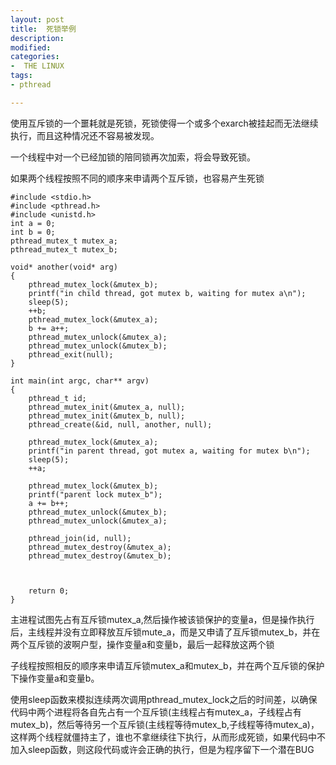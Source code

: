 ```yaml
---
layout: post
title:  死锁举例
description: 
modified: 
categories: 
-  THE LINUX
tags:
- pthread

---
```

使用互斥锁的一个噩耗就是死锁，死锁使得一个或多个exarch被挂起而无法继续执行，而且这种情况还不容易被发现。

一个线程中对一个已经加锁的陪同锁再次加索，将会导致死锁。

如果两个线程按照不同的顺序来申请两个互斥锁，也容易产生死锁

	#include <stdio.h>
	#include <pthread.h>
	#include <unistd.h>
	int a = 0;
	int b = 0;
	pthread_mutex_t mutex_a;
	pthread_mutex_t mutex_b;
	
	void* another(void* arg)
	{
		pthread_mutex_lock(&mutex_b);
		printf("in child thread, got mutex b, waiting for mutex a\n");
		sleep(5);
		++b;
		pthread_mutex_lock(&mutex_a);
		b += a++;
		pthread_mutex_unlock(&mutex_a);
		pthread_mutex_unlock(&mutex_b);
		pthread_exit(null);
	}
	
	int main(int argc, char** argv)
	{	
		pthread_t id;
		pthread_mutex_init(&mutex_a, null);	
		pthread_mutex_init(&mutex_b, null);	
		pthread_create(&id, null, another, null);
			
		pthread_mutex_lock(&mutex_a);
		printf("in parent thread, got mutex a, waiting for mutex b\n");
		sleep(5);
		++a;
	
		pthread_mutex_lock(&mutex_b);
		printf("parent lock mutex_b");
		a += b++;
		pthread_mutex_unlock(&mutex_b);
		pthread_mutex_unlock(&mutex_a);
		
		pthread_join(id, null);
		pthread_mutex_destroy(&mutex_a);
		pthread_mutex_destroy(&mutex_b);
		
		
	
		return 0;
	}
	
	
主进程试图先占有互斥锁mutex_a,然后操作被该锁保护的变量a，但是操作执行后，主线程并没有立即释放互斥锁mute_a，而是又申请了互斥锁mutex_b，并在两个互斥锁的波啊户型，操作变量a和变量b，最后一起释放这两个锁

子线程按照相反的顺序来申请互斥锁mutex_a和mutex_b，并在两个互斥锁的保护下操作变量a和变量b。

使用sleep函数来模拟连续两次调用pthread_mutex_lock之后的时间差，以确保代码中两个进程将各自先占有一个互斥锁(主线程占有mutex_a，子线程占有mutex_b)，然后等待另一个互斥锁(主线程等待mutex_b,子线程等待mutex_a)，这样两个线程就僵持主了，谁也不拿继续往下执行，从而形成死锁，如果代码中不加入sleep函数，则这段代码或许会正确的执行，但是为程序留下一个潜在BUG	
